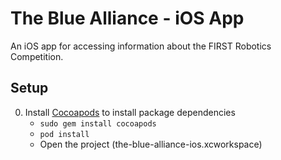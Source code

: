The Blue Alliance - iOS App
=====================

An iOS app for accessing information about the FIRST Robotics Competition.

Setup
-----
0. Install [Cocoapods](http://guides.cocoapods.org/using/getting-started.html#getting-started) to install package dependencies
	* `sudo gem install cocoapods`
	* `pod install`
	* Open the project (the-blue-alliance-ios.xcworkspace)
